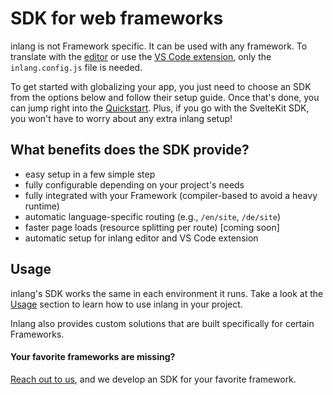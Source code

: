 # SDK for web frameworks

inlang is not Framework specific. It can be used with any framework. To translate with the [editor](/editor) or use the [VS Code extension](https://marketplace.visualstudio.com/items?itemName=inlang.vs-code-extension), only the `inlang.config.js` file is needed.

To get started with globalizing your app, you just need to choose an SDK from the options below and follow their setup guide. Once that's done, you can jump right into the [Quickstart](/documentation/quick-start). Plus, if you go with the SvelteKit SDK, you won't have to worry about any extra inlang setup!

## What benefits does the SDK provide?

- easy setup in a few simple step
- fully configurable depending on your project's needs
- fully integrated with your Framework (compiler-based to avoid a heavy runtime)
- automatic language-specific routing (e.g., `/en/site`, `/de/site`)
- faster page loads (resource splitting per route) [coming soon]
- automatic setup for inlang editor and VS Code extension

## Usage

inlang's SDK works the same in each environment it runs. Take a look at the [Usage](/documentation/sdk/usage) section to learn how to use inlang in your project.

Inlang also provides custom solutions that are built specifically for certain Frameworks.

#### Your favorite frameworks are missing?

[Reach out to us](https://github.com/inlang/monorepo/discussions), and we develop an SDK for your favorite framework.